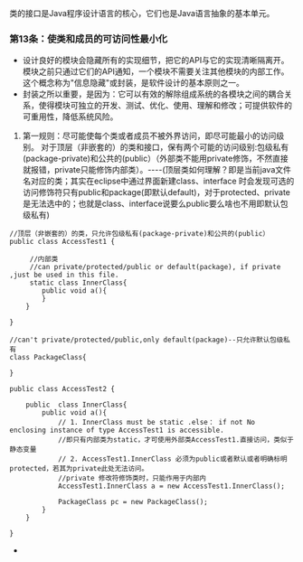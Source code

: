 类的接口是Java程序设计语言的核心，它们也是Java语言抽象的基本单元。

### 第13条：使类和成员的可访问性最小化
- 设计良好的模块会隐藏所有的实现细节，把它的API与它的实现清晰隔离开。模块之前只通过它们的API通知，一个模块不需要关注其他模块的内部工作。这个概念称为"信息隐藏"或封装，是软件设计的基本原则之一。
- 封装之所以重要，是因为：它可以有效的解除组成系统的各模块之间的耦合关系，使得模块可独立的开发、测试、优化、使用、理解和修改；可提供软件的可重用性，降低系统风险。
1. 第一规则：尽可能使每个类或者成员不被外界访问，即尽可能最小的访问级别。
对于顶层（非嵌套的）的类和接口，保有两个可能的访问级别:包级私有(package-private)和公共的(public）（外部类不能用private修饰，不然直接就报错，private只能修饰内部类）。----(顶层类如何理解？即是当前java文件名对应的类；其实在eclipse中通过界面新建class、interface 时会发现可选的访问修饰符只有public和package(即默认default)，对于protected、private是无法选中的；也就是class、interface说要么public要么啥也不用即默认包级私有)
```language
//顶层（非嵌套的）的类，只允许包级私有(package-private)和公共的(public）
public class AccessTest1 { 
	
	 //内部类
	 //can private/protected/public or default(package), if private ,just be used in this file.
	 static class InnerClass{ 
		public void a(){
		}
	}

}

//can't private/protected/public,only default(package)--只允许默认包级私有
class PackageClass{ 
	
}

```
```language
public class AccessTest2 {
	
	public  class InnerClass{
		public void a(){
			// 1. InnerClass must be static .else： if not No enclosing instance of type AccessTest1 is accessible.
			//即只有内部类为static，才可使用外部类AccessTest1.直接访问，类似于静态变量
			// 2. AccessTest1.InnerClass 必须为public或者默认或者明确标明protected，若其为private此处无法访问。
			//private 修改符修饰类时，只能作用于内部内
			AccessTest1.InnerClass a = new AccessTest1.InnerClass(); 
			
			PackageClass pc = new PackageClass();
		}
	}

}

```
- 

